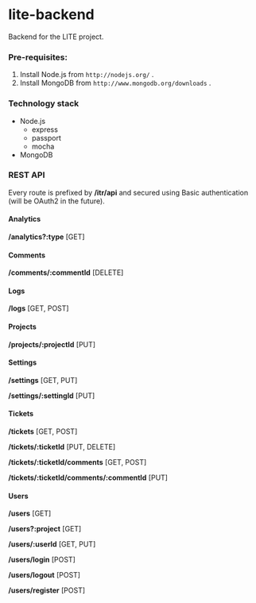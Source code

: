 lite-backend
============

Backend for the LITE project. 

### Pre-requisites:

1. Install Node.js from `http://nodejs.org/` .
2. Install MongoDB from `http://www.mongodb.org/downloads` .

### Technology stack

* Node.js
  * express
  * passport
  * mocha
* MongoDB

### REST API

Every route is prefixed by **/itr/api** and secured using Basic authentication (will be OAuth2 in the future).

#### Analytics

**/analytics?:type** [GET]

#### Comments

**/comments/:commentId** [DELETE]

#### Logs

**/logs** [GET, POST]

#### Projects

**/projects/:projectId** [PUT]

#### Settings

**/settings** [GET, PUT]

**/settings/:settingId** [PUT]

#### Tickets

**/tickets** [GET, POST]

**/tickets/:ticketId** [PUT, DELETE]

**/tickets/:ticketId/comments** [GET, POST]

**/tickets/:ticketId/comments/:commentId** [PUT]

#### Users

**/users** [GET]

**/users?:project** [GET]

**/users/:userId** [GET, PUT]

**/users/login** [POST]

**/users/logout** [POST]

**/users/register** [POST]

